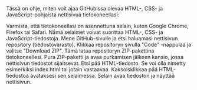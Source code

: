 Tässä on ohje, miten voit ajaa GitHubissa olevaa HTML-, CSS- ja JavaScript-pohjaista nettisivua tietokoneellasi:

Varmista, että tietokoneellasi on asennettuna selain, kuten Google Chrome, Firefox tai Safari. Nämä selaimet voivat suorittaa HTML-, CSS- ja JavaScript-tiedostoja.
Mene GitHub-sivulle ja etsi haluamasi nettisivun repository (tiedostovarasto).
Klikkaa repositoryn sivulla "Code" -nappulaa ja valitse "Download ZIP". Tämä lataa repositoryn ZIP-pakettina tietokoneellesi.
Pura ZIP-paketti ja avaa purkamisen jälkeen kansio, jossa nettisivun tiedostot sijaitsevat.
Etsi pää HTML-tiedosto. Se voi olla nimetty esimerkiksi index.html tai jotain vastaavaa.
Kaksoisklikkaa pää HTML-tiedostoa avataksesi sen selaimessa. Selain avaa tiedoston ja näyttää nettisivun.
